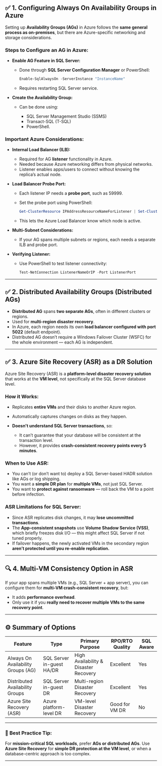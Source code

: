 ## ✅ **1. Configuring Always On Availability Groups in Azure**

Setting up **Availability Groups (AGs)** in Azure follows the **same general process as on-premises**, but there are Azure-specific networking and storage considerations.

### **Steps to Configure an AG in Azure:**

- **Enable AG Feature in SQL Server:**

  - Done through **SQL Server Configuration Manager** or PowerShell:

    ```powershell
    Enable-SqlAlwaysOn -ServerInstance "InstanceName"
    ```

  - Requires restarting SQL Server service.

- **Create the Availability Group:**

  - Can be done using:

    - SQL Server Management Studio (SSMS)
    - Transact-SQL (T-SQL)
    - PowerShell.

### **Important Azure Considerations:**

- **Internal Load Balancer (ILB):**

  - Required for AG **listener** functionality in Azure.
  - Needed because Azure networking differs from physical networks.
  - Listener enables apps/users to connect without knowing the replica’s actual node.

- **Load Balancer Probe Port:**

  - Each listener IP needs a **probe port**, such as 59999.
  - Set the probe port using PowerShell:

    ```powershell
    Get-ClusterResource IPAddressResourceNameForListener | Set-ClusterParameter ProbePort 59999
    ```

  - This lets the Azure Load Balancer know which node is active.

- **Multi-Subnet Considerations:**

  - If your AG spans multiple subnets or regions, each needs a separate ILB and probe port.

- **Verifying Listener:**

  - Use PowerShell to test listener connectivity:

    ```powershell
    Test-NetConnection ListenerNameOrIP -Port ListenerPort
    ```

---

## ✅ **2. Distributed Availability Groups (Distributed AGs)**

- **Distributed AG** spans **two separate AGs**, often in different clusters or regions.
- Used for **multi-region disaster recovery**.
- In Azure, each region needs its own **load balancer configured with port 5022** (default endpoint).
- Distributed AG doesn’t require a Windows Failover Cluster (WSFC) for the whole environment — each AG is independent.

---

## ✅ **3. Azure Site Recovery (ASR) as a DR Solution**

Azure Site Recovery (ASR) is a **platform-level disaster recovery solution** that works at the **VM level**, not specifically at the SQL Server database level.

### **How it Works:**

- Replicates **entire VMs** and their disks to another Azure region.
- Automatically captures changes on disks as they happen.
- **Doesn't understand SQL Server transactions**, so:

  - It can’t guarantee that your database will be consistent at the transaction level.
  - However, it provides **crash-consistent recovery points every 5 minutes**.

### **When to Use ASR:**

- You can’t (or don’t want to) deploy a SQL Server-based HADR solution like AGs or log shipping.
- You want a **simple DR plan** for **multiple VMs**, not just SQL Server.
- You want to **protect against ransomware** — roll back the VM to a point before infection.

### **ASR Limitations for SQL Server:**

- Since ASR replicates disk changes, it may **lose uncommitted transactions**.
- The **App-consistent snapshots** use **Volume Shadow Service (VSS)**, which briefly freezes disk I/O — this might affect SQL Server if not tuned properly.
- If failover happens, the newly activated VMs in the secondary region **aren’t protected until you re-enable replication.**

---

## 🔍 **4. Multi-VM Consistency Option in ASR**

If your app spans multiple VMs (e.g., SQL Server + app server), you can configure them for **multi-VM crash-consistent recovery**, but:

- It adds **performance overhead**.
- Only use it if you **really need to recover multiple VMs to the same recovery point**.

---

## ⚙️ **Summary of Options**

| Feature                            | Type                      | Primary Purpose                       | RPO/RTO Quality | SQL Aware |
| ---------------------------------- | ------------------------- | ------------------------------------- | --------------- | --------- |
| Always On Availability Groups (AG) | SQL Server in-guest HA/DR | High Availability & Disaster Recovery | Excellent       | Yes       |
| Distributed Availability Groups    | SQL Server in-guest DR    | Multi-region Disaster Recovery        | Excellent       | Yes       |
| Azure Site Recovery (ASR)          | Azure platform-level DR   | VM-level Disaster Recovery            | Good for VM DR  | No        |

---

### 🔔 **Best Practice Tip:**

For **mission-critical SQL workloads**, prefer **AGs or distributed AGs**.
Use **Azure Site Recovery** for **simple DR protection at the VM level**, or when a database-centric approach is too complex.

---
